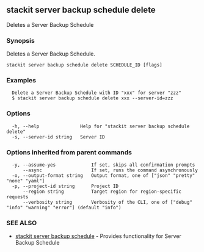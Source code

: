 ## stackit server backup schedule delete

Deletes a Server Backup Schedule

### Synopsis

Deletes a Server Backup Schedule.

```
stackit server backup schedule delete SCHEDULE_ID [flags]
```

### Examples

```
  Delete a Server Backup Schedule with ID "xxx" for server "zzz"
  $ stackit server backup schedule delete xxx --server-id=zzz
```

### Options

```
  -h, --help               Help for "stackit server backup schedule delete"
  -s, --server-id string   Server ID
```

### Options inherited from parent commands

```
  -y, --assume-yes             If set, skips all confirmation prompts
      --async                  If set, runs the command asynchronously
  -o, --output-format string   Output format, one of ["json" "pretty" "none" "yaml"]
  -p, --project-id string      Project ID
      --region string          Target region for region-specific requests
      --verbosity string       Verbosity of the CLI, one of ["debug" "info" "warning" "error"] (default "info")
```

### SEE ALSO

* [stackit server backup schedule](./stackit_server_backup_schedule.md)	 - Provides functionality for Server Backup Schedule


